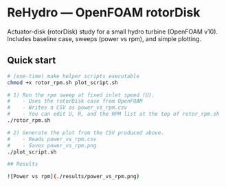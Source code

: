 # ReHydro — OpenFOAM rotorDisk

Actuator-disk (rotorDisk) study for a small hydro turbine (OpenFOAM v10).
Includes baseline case, sweeps (power vs rpm),
and simple plotting.

## Quick start
```bash
# (one-time) make helper scripts executable
chmod +x rotor_rpm.sh plot_script.sh

# 1) Run the rpm sweep at fixed inlet speed (U). 
#    - Uses the rotorDisk case from OpenFOAM
#    - Writes a CSV as power_vs_rpm.csv
#    - You can edit U, R, and the RPM list at the top of rotor_rpm.sh
./rotor_rpm.sh

# 2) Generate the plot from the CSV produced above.
#    - Reads power_vs_rpm.csv
#    - Saves power_vs_rpm.png
./plot_script.sh

## Results

![Power vs rpm](./results/power_vs_rpm.png)
